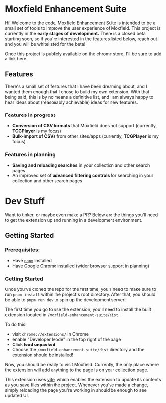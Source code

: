 # Moxfield Enhancement Suite

Hi! Welcome to the code. Moxfield Enhancement Suite is intended to be a small set of tools to improve the user experience of Moxfield. This project is currently in the **early stages of development.** There is a closed beta starting soon, so if you're interested in the features listed below, reach out and you will be whitelisted for the beta!

Once this project is publicly available on the chrome store, I'll be sure to add a link here.


## Features

There's a small set of features that I have been dreaming about, and I wanted them enough that I chose to build my own extension. With that being said, this is by no means a definitive list, and I am always happy to hear ideas about (reasonably achievable) ideas for new features.

### Features in progress
- **Conversion of CSV formats** that Moxfield does not support (currently, **TCGPlayer** is my focus)
- **Bulk-import of CSVs** from other sites/apps (currently, **TCGPlayer** is my focus)

### Features in planning
- **Saving and reloading searches** in your collection and other search pages
- An improved set of **advanced filtering controls** for searching in your collection and other search pages

# Dev Stuff
Want to tinker, or maybe even make a PR? Below are the things you'll need to get the extension up and running in a development environment.

## Getting Started

### Prerequisites:
- Have [`pnpm`](https://pnpm.io/installation) installed
- Have [Google Chrome](https://www.google.com/chrome/dr/download/) installed (wider browser support in planning)

### Getting Started

Once you've cloned the repo for the first time, you'll need to make sure to run `pnpm install` within the project's root directory. After that, you should be able to `pnpm run dev` to spin up the development server!

The first time you go to use the extension, you'll need to install the built extension located in `/moxfield-enhancement-suite/dist`. 

To do this:
-  visit `chrome://extensions/` in Chrome
- enable "Developer Mode" in the top right of the page
- Click **load unpacked**
- Choose the `/moxfield-enhancement-suite/dist` directory and the extension should be installed!

Now, you should be ready to visit Moxfield. Currently, the only place where the extension will add anything to the page is on your [collection](https://moxfield.com/collection) page.

This extension uses [vite](), which enables the extension to update its contents as you save files within the project. Whenever you've made a change, simply reloading the page you're working in should be enough to see updated UI.